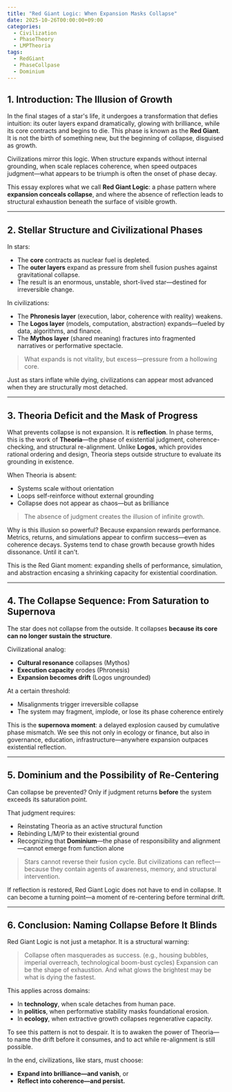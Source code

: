 ```yaml
---
title: "Red Giant Logic: When Expansion Masks Collapse"
date: 2025-10-26T00:00:00+09:00
categories:
  - Civilization
  - PhaseTheory
  - LMPTheoria
tags:
  - RedGiant
  - PhaseCollpase
  - Dominium
---
```


## 1. Introduction: The Illusion of Growth

In the final stages of a star's life, it undergoes a transformation that defies intuition: its outer layers expand dramatically, glowing with brilliance, while its core contracts and begins to die. This phase is known as the **Red Giant**. It is not the birth of something new, but the beginning of collapse, disguised as growth.

Civilizations mirror this logic. When structure expands without internal grounding, when scale replaces coherence, when speed outpaces judgment—what appears to be triumph is often the onset of phase decay.

This essay explores what we call **Red Giant Logic**: a phase pattern where **expansion conceals collapse**, and where the absence of reflection leads to structural exhaustion beneath the surface of visible growth.

---

## 2. Stellar Structure and Civilizational Phases

In stars:
- The **core** contracts as nuclear fuel is depleted.
- The **outer layers** expand as pressure from shell fusion pushes against gravitational collapse.
- The result is an enormous, unstable, short-lived star—destined for irreversible change.

In civilizations:
- The **Phronesis layer** (execution, labor, coherence with reality) weakens.
- The **Logos layer** (models, computation, abstraction) expands—fueled by data, algorithms, and finance.
- The **Mythos layer** (shared meaning) fractures into fragmented narratives or performative spectacle.

> What expands is not vitality, but excess—pressure from a hollowing core.

Just as stars inflate while dying, civilizations can appear most advanced when they are structurally most detached.

---

## 3. Theoria Deficit and the Mask of Progress

What prevents collapse is not expansion. It is **reflection**. In phase terms, this is the work of **Theoria**—the phase of existential judgment, coherence-checking, and structural re-alignment. Unlike **Logos**, which provides rational ordering and design, Theoria steps outside structure to evaluate its grounding in existence.

When Theoria is absent:
- Systems scale without orientation
- Loops self-reinforce without external grounding
- Collapse does not appear as chaos—but as brilliance

> The absence of judgment creates the illusion of infinite growth.

Why is this illusion so powerful? Because expansion rewards performance. Metrics, returns, and simulations appear to confirm success—even as coherence decays. Systems tend to chase growth because growth hides dissonance. Until it can't.

This is the Red Giant moment: expanding shells of performance, simulation, and abstraction encasing a shrinking capacity for existential coordination.

---

## 4. The Collapse Sequence: From Saturation to Supernova

The star does not collapse from the outside. It collapses **because its core can no longer sustain the structure**.

Civilizational analog:
- **Cultural resonance** collapses (Mythos)
- **Execution capacity** erodes (Phronesis)
- **Expansion becomes drift** (Logos ungrounded)

At a certain threshold:
- Misalignments trigger irreversible collapse
- The system may fragment, implode, or lose its phase coherence entirely

This is the **supernova moment**: a delayed explosion caused by cumulative phase mismatch. We see this not only in ecology or finance, but also in governance, education, infrastructure—anywhere expansion outpaces existential reflection.

---

## 5. Dominium and the Possibility of Re-Centering

Can collapse be prevented? Only if judgment returns **before** the system exceeds its saturation point.

That judgment requires:
- Reinstating Theoria as an active structural function
- Rebinding L/M/P to their existential ground
- Recognizing that **Dominium**—the phase of responsibility and alignment—cannot emerge from function alone

> Stars cannot reverse their fusion cycle. But civilizations can reflect—because they contain agents of awareness, memory, and structural intervention.

If reflection is restored, Red Giant Logic does not have to end in collapse. It can become a turning point—a moment of re-centering before terminal drift.

---

## 6. Conclusion: Naming Collapse Before It Blinds

Red Giant Logic is not just a metaphor. It is a structural warning:

> Collapse often masquerades as success. (e.g., housing bubbles, imperial overreach, technological boom-bust cycles)
> Expansion can be the shape of exhaustion.
> And what glows the brightest may be what is dying the fastest.

This applies across domains: 
- In **technology**, when scale detaches from human pace.  
- In **politics**, when performative stability masks foundational erosion.  
- In **ecology**, when extractive growth collapses regenerative capacity.

To see this pattern is not to despair. It is to awaken the power of Theoria—to name the drift before it consumes, and to act while re-alignment is still possible.

In the end, civilizations, like stars, must choose:

- **Expand into brilliance—and vanish**, or
- **Reflect into coherence—and persist.**

